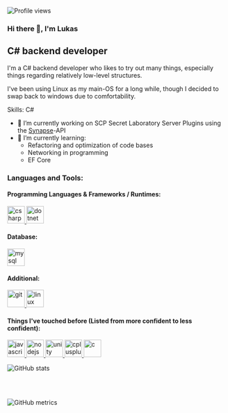 ![Profile views](https://gpvc.arturio.dev/AlmightyLks)  

### Hi there 👋, I'm Lukas
## C# backend developer
I'm a C# backend developer who likes to try out many things, especially things regarding relatively low-level structures.

I've been using Linux as my main-OS for a long while, though I decided to swap back to windows due to comfortability.

Skills: C#

- 🔭 I’m currently working on SCP Secret Laboratory Server Plugins using the [Synapse](https://github.com/SynapseSL/Synapse/)-API 
- 🌱 I’m currently learning:
  - Refactoring and optimization of code bases
  - Networking in programming
  - EF Core

<h3 align="left">Languages and Tools:</h3>
<p align="left"> 
  
#### Programming Languages & Frameworks / Runtimes:  
<a href="https://docs.microsoft.com/en-us/dotnet/csharp/" target="_blank"> 
<img src="https://devicons.github.io/devicon/devicon.git/icons/csharp/csharp-original.svg" alt="csharp" width="40" height="40"/> 
</a>
  
<a href="https://dotnet.microsoft.com/" target="_blank"> 
<img src="https://devicons.github.io/devicon/devicon.git/icons/dot-net/dot-net-original-wordmark.svg" alt="dotnet" width="40" height="40"/>
</a>

#### Database:  
<a href="https://www.mysql.com/" target="_blank">
<img src="https://devicons.github.io/devicon/devicon.git/icons/mysql/mysql-original-wordmark.svg" alt="mysql" width="40" height="40"/>
</a>  

#### Additional:
<a href="https://git-scm.com/" target="_blank">
<img src="https://www.vectorlogo.zone/logos/git-scm/git-scm-icon.svg" alt="git" width="40" height="40"/>
</a>

<a href="https://www.linux.org/" target="_blank">
<img src="https://devicons.github.io/devicon/devicon.git/icons/linux/linux-original.svg" alt="linux" width="40" height="40"/>
</a>

#### Things I've touched before (Listed from more confident to less confident):

<a href="https://developer.mozilla.org/en-US/docs/Web/JavaScript" target="_blank">
<img src="https://devicons.github.io/devicon/devicon.git/icons/javascript/javascript-original.svg" alt="javascript" width="40" height="40"/>
</a>

<a href="https://nodejs.org" target="_blank">
<img src="https://devicons.github.io/devicon/devicon.git/icons/nodejs/nodejs-original-wordmark.svg" alt="nodejs" width="40" height="40"/>
</a>  

<a href="https://unity.com/" target="_blank">
<img src="https://www.vectorlogo.zone/logos/unity3d/unity3d-icon.svg" alt="unity" width="40" height="40"/>
</a>  

<a href="https://www.w3schools.com/cpp/" target="_blank">
<img src="https://devicons.github.io/devicon/devicon.git/icons/cplusplus/cplusplus-original.svg" alt="cplusplus" width="40" height="40"/>
</a>

<a href="https://www.cprogramming.com/" target="_blank">
<img src="https://devicons.github.io/devicon/devicon.git/icons/c/c-original.svg" alt="c" width="40" height="40"/>
</a>  

</p>

![GitHub stats](https://github-readme-stats.vercel.app/api?username=AlmightyLks&show_icons=true&count_private=true)  

<br><br>

![GitHub metrics](https://metrics.lecoq.io/AlmightyLks)  

